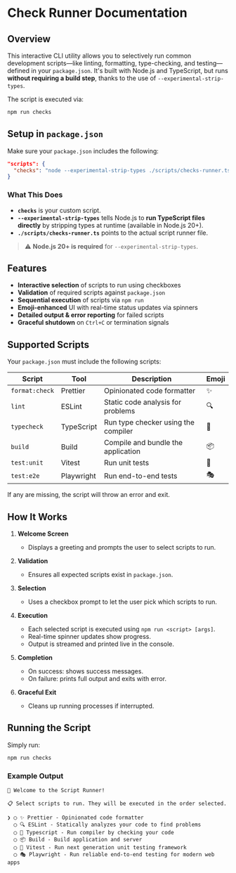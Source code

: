 # Check Runner Documentation

## Overview

This interactive CLI utility allows you to selectively run common development scripts—like linting, formatting, type-checking, and testing—defined in your `package.json`. It's built with Node.js and TypeScript, but runs **without requiring a build step**, thanks to the use of `--experimental-strip-types`.

The script is executed via:

```bash
npm run checks
```

## Setup in `package.json`

Make sure your `package.json` includes the following:

```json
"scripts": {
  "checks": "node --experimental-strip-types ./scripts/checks-runner.ts"
}
```

### What This Does

- **`checks`** is your custom script.
- **`--experimental-strip-types`** tells Node.js to **run TypeScript files directly** by stripping types at runtime (available in Node.js 20+).
- **`./scripts/checks-runner.ts`** points to the actual script runner file.

> ⚠️ **Node.js 20+ is required** for `--experimental-strip-types`.

## Features

- **Interactive selection** of scripts to run using checkboxes
- **Validation** of required scripts against `package.json`
- **Sequential execution** of scripts via `npm run`
- **Emoji-enhanced** UI with real-time status updates via spinners
- **Detailed output & error reporting** for failed scripts
- **Graceful shutdown** on `Ctrl+C` or termination signals

## Supported Scripts

Your `package.json` must include the following scripts:

| Script         | Tool       | Description                         | Emoji |
| -------------- | ---------- | ----------------------------------- | ----- |
| `format:check` | Prettier   | Opinionated code formatter          | ✨    |
| `lint`         | ESLint     | Static code analysis for problems   | 🔍    |
| `typecheck`    | TypeScript | Run type checker using the compiler | 📝    |
| `build`        | Build      | Compile and bundle the application  | 📦    |
| `test:unit`    | Vitest     | Run unit tests                      | 🧪    |
| `test:e2e`     | Playwright | Run end-to-end tests                | 🎭    |

If any are missing, the script will throw an error and exit.

## How It Works

1. **Welcome Screen**
   - Displays a greeting and prompts the user to select scripts to run.

2. **Validation**
   - Ensures all expected scripts exist in `package.json`.

3. **Selection**
   - Uses a checkbox prompt to let the user pick which scripts to run.

4. **Execution**
   - Each selected script is executed using `npm run <script> [args]`.
   - Real-time spinner updates show progress.
   - Output is streamed and printed live in the console.

5. **Completion**
   - On success: shows success messages.
   - On failure: prints full output and exits with error.

6. **Graceful Exit**
   - Cleans up running processes if interrupted.

## Running the Script

Simply run:

```bash
npm run checks
```

### Example Output

```shell
🚀 Welcome to the Script Runner!

📋 Select scripts to run. They will be executed in the order selected.

❯ ◯ ✨ Prettier - Opinionated code formatter
  ◯ 🔍 ESLint - Statically analyzes your code to find problems
  ◯ 📝 Typescript - Run compiler by checking your code
  ◯ 📦 Build - Build application and server
  ◯ 🧪 Vitest - Run next generation unit testing framework
  ◯ 🎭 Playwright - Run reliable end-to-end testing for modern web apps
```
